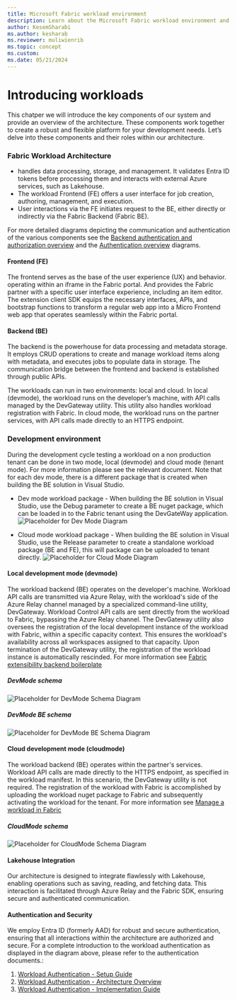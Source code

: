 ```yaml
---
title: Microsoft Fabric workload environment
description: Learn about the Microsoft Fabric workload environment and and how it's configured on your local machine and on the cloud.
author: KesemSharabi
ms.author: kesharab
ms.reviewer: muliwienrib
ms.topic: concept
ms.custom:
ms.date: 05/21/2024
---
```


# Introducing workloads
This chatper we will introduce the key components of our system and provide an overview of the architecture. These components work together to create a robust and flexible platform for your development needs. Let’s delve into these components and their roles within our architecture.

### Fabric Workload Architecture

* handles data processing, storage, and management. It validates Entra ID tokens before processing them and interacts with external Azure services, such as Lakehouse.
* The workload Frontend (FE) offers a user interface for job creation, authoring, management, and execution.
* User interactions via the FE initiates request to the BE, either directly or indirectly via the Fabric Backend (Fabric BE).

For more detailed diagrams depicting the communication and authentication of the various components see the [Backend authentication and authorization overview](./backend-authentication.md) and the [Authentication overview](./authentication-concept.md) diagrams.

#### Frontend (FE)
The frontend serves as the base of the user experience (UX) and behavior. operating within an iframe in the Fabric portal. And provides the Fabric partner with a specific user interface experience, including an item editor. The extension client SDK equips the necessary interfaces, APIs, and bootstrap functions to transform a regular web app into a Micro Frontend web app that operates seamlessly within the Fabric portal.

#### Backend (BE)
The backend is the powerhouse for data processing and metadata storage. It employs CRUD operations to create and manage workload items along with metadata, and executes jobs to populate data in storage. The communication bridge between the frontend and backend is established through public APIs.

The workloads can run in two environments: local and cloud. In local (devmode), the workload runs on the developer’s machine, with API calls managed by the DevGateway utility. This utility also handles workload registration with Fabric. In cloud mode, the workload runs on the partner services, with API calls made directly to an HTTPS endpoint.

### Development environment
During the development cycle testing a workload on a non production tenant can be done in two mode, local (devmode) and cloud mode (tenant mode). For more information please see the relevant document.
Note that for each dev mode, there is a different package that is created when building the BE solution in Visual Studio.
- Dev mode workload package - When building the BE solution in Visual Studio, use the Debug parameter to create a BE nuget package, which can be loaded in to the Fabric tenant using the DevGateWay application.
![Placeholder for Dev Mode Diagram](#)

- Cloud mode workload package - When building the BE solution in Visual Studio, use the Release parameter to create a standalone workload package (BE and FE), this will package can be uploaded to tenant directly.
![Placeholder for Cloud Mode Diagram](#)

#### Local development mode (devmode)
The workload backend (BE) operates on the developer's machine. Workload API calls are transmitted via Azure Relay, with the workload's side of the Azure Relay channel managed by a specialized command-line utility, DevGateway. Workload Control API calls are sent directly from the workload to Fabric, bypassing the Azure Relay channel. The DevGateway utility also oversees the registration of the local development instance of the workload with Fabric, within a specific capacity context. This ensures the workload's availability across all workspaces assigned to that capacity. Upon termination of the DevGateway utility, the registration of the workload instance is automatically rescinded. For more information see [Fabric extensibility backend boilerplate](./extensibility-backend.md)

##### DevMode schema
![Placeholder for DevMode Schema Diagram](#)

##### DevMode BE schema
![Placeholder for DevMode BE Schema Diagram](#)

#### Cloud development mode (cloudmode)
The workload backend (BE) operates within the partner's services. Workload API calls are made directly to the HTTPS endpoint, as specified in the workload manifest. In this scenario, the DevGateway utility is not required. The registration of the workload with Fabric is accomplished by uploading the workload nuget package to Fabric and subsequently activating the workload for the tenant. For more information see [Manage a workload in Fabric](./manage-workload.md)

##### CloudMode schema
![Placeholder for CloudMode Schema Diagram](#)

#### Lakehouse Integration
Our architecture is designed to integrate flawlessly with Lakehouse, enabling operations such as saving, reading, and fetching data. This interaction is facilitated through Azure Relay and the Fabric SDK, ensuring secure and authenticated communication.

#### Authentication and Security
We employ Entra ID (formerly AAD) for robust and secure authentication, ensuring that all interactions within the architecture are authorized and secure. For a complete introduction to the workload authentication as displayed in the diagram above, please refer to the authentication documents.:
1. [Workload Authentication - Setup Guide](./authentication-tutorial.md)
2. [Workload Authentication - Architecture Overview ](./authentication-concept.md)
3. [Workload Authentication - Implementation Guide](./backend-authentication.md)

